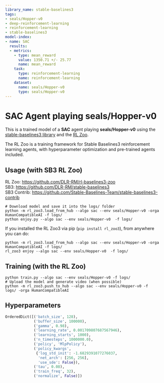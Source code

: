 ```yaml
---
library_name: stable-baselines3
tags:
- seals/Hopper-v0
- deep-reinforcement-learning
- reinforcement-learning
- stable-baselines3
model-index:
- name: SAC
  results:
  - metrics:
    - type: mean_reward
      value: 1350.71 +/- 25.77
      name: mean_reward
    task:
      type: reinforcement-learning
      name: reinforcement-learning
    dataset:
      name: seals/Hopper-v0
      type: seals/Hopper-v0
---
```


# **SAC** Agent playing **seals/Hopper-v0**
This is a trained model of a **SAC** agent playing **seals/Hopper-v0**
using the [stable-baselines3 library](https://github.com/DLR-RM/stable-baselines3)
and the [RL Zoo](https://github.com/DLR-RM/rl-baselines3-zoo).

The RL Zoo is a training framework for Stable Baselines3
reinforcement learning agents,
with hyperparameter optimization and pre-trained agents included.

## Usage (with SB3 RL Zoo)

RL Zoo: https://github.com/DLR-RM/rl-baselines3-zoo<br/>
SB3: https://github.com/DLR-RM/stable-baselines3<br/>
SB3 Contrib: https://github.com/Stable-Baselines-Team/stable-baselines3-contrib

```
# Download model and save it into the logs/ folder
python -m rl_zoo3.load_from_hub --algo sac --env seals/Hopper-v0 -orga HumanCompatibleAI -f logs/
python enjoy.py --algo sac --env seals/Hopper-v0  -f logs/
```

If you installed the RL Zoo3 via pip (`pip install rl_zoo3`), from anywhere you can do:
```
python -m rl_zoo3.load_from_hub --algo sac --env seals/Hopper-v0 -orga HumanCompatibleAI -f logs/
rl_zoo3 enjoy --algo sac --env seals/Hopper-v0  -f logs/
```

## Training (with the RL Zoo)
```
python train.py --algo sac --env seals/Hopper-v0 -f logs/
# Upload the model and generate video (when possible)
python -m rl_zoo3.push_to_hub --algo sac --env seals/Hopper-v0 -f logs/ -orga HumanCompatibleAI
```

## Hyperparameters
```python
OrderedDict([('batch_size', 128),
             ('buffer_size', 100000),
             ('gamma', 0.98),
             ('learning_rate', 0.001709807687567946),
             ('learning_starts', 1000),
             ('n_timesteps', 1000000.0),
             ('policy', 'MlpPolicy'),
             ('policy_kwargs',
              {'log_std_init': -1.6829391077276037,
               'net_arch': [256, 256],
               'use_sde': False}),
             ('tau', 0.08),
             ('train_freq', 32),
             ('normalize', False)])
```
